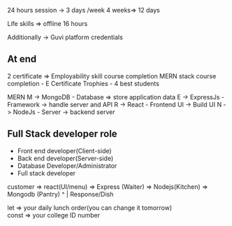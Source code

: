 
24 hours session -> 3 days /week
4 weeks=> 12 days

Life skills => offline 16 hours

Additionally -> Guvi platform credentials

At end
------

2 certificate => Employability skill course completion
                 MERN stack course completion - E Certificate
                 Trophies - 4 best students


MERN
M -> MongoDB - Database => store application data
E -> ExpressJs - Framework -> handle server and API
R -> React - Frontend UI -> Build UI
N -> NodeJs - Server -> backend server

Full Stack developer role
--------------------------
- Front end developer(Client-side)
- Back end developer(Server-side)
- Database Developer/Administrator
- Full stack developer


customer => react(UI/menu) => Express (Waiter) => Nodejs(Kitchen) => Mongodb (Pantry)
                ^
                |
               Response/Dish 


 let  => your daily lunch order(you can change it tomorrow)  
 const  => your college ID number            